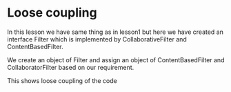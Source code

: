 # Loose coupling

In this lesson we have same thing as in lesson1 but here we have created an interface Filter
which is implemented by CollaborativeFilter and ContentBasedFilter.

We create an object of Filter and assign an object of ContentBasedFilter and CollaboratorFilter
based on our requirement.

This shows loose coupling of the code

